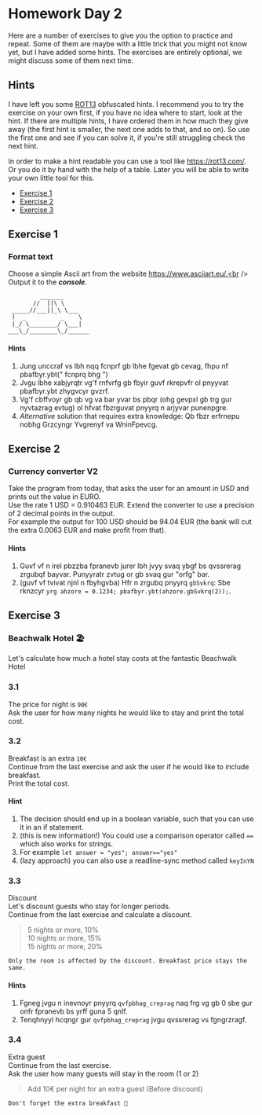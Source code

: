 # Homework Day 2

Here are a number of exercises to give you the option to practice and repeat.
Some of them are maybe with a little trick that you might not know yet, but I have added some hints.
The exercises are entirely optional, we might discuss some of them next time.

## Hints
I have left you some [ROT13](https://en.wikipedia.org/wiki/ROT13) obfuscated hints. I recommend you to try the exercise on your own first, if you have no idea where to start, look at the hint. If there are multiple hints, I have ordered them in how much they give away (the first hint is smaller, the next one adds to that, and so on). So use the first one and see if you can solve it, if you're still struggling check the next hint.

In order to make a hint readable you can use a tool like https://rot13.com/. Or you do it by hand with the help of a table. Later you will be able to write your own little tool for this.

- [Exercise 1](#exercise-1)
- [Exercise 2](#exercise-2)
- [Exercise 3](#exercise-3)


## Exercise 1
### Format text
Choose a simple Ascii art from the website https://www.asciiart.eu/.<br />
Output it to the ___console___.
```
￼        _______
       //  ||\ \
 _____//___||_\ \___
 )  _          _    \
 |_/ \________/ \___|
___\_/________\_/______
```

#### Hints

1. Jung unccraf vs lbh nqq fcnprf gb lbhe fgevat gb cevag, fhpu nf pbafbyr.ybt("   fcnprq      bhg     ")
2. Jvgu lbhe xabjyrqtr vg'f rnfvrfg gb fbyir guvf rkrepvfr ol pnyyvat pbafbyr.ybt zhygvcyr gvzrf.
3. Vg'f cbffvoyr gb qb vg va bar yvar bs pbqr (ohg gevpxl gb trg gur nyvtazrag evtug) ol hfvat fbzrguvat pnyyrq n arjyvar punenpgre.
4. *Alternative* solution that requires extra knowledge: Qb fbzr erfrnepu nobhg Grzcyngr Yvgrenyf va WninFpevcg.


## Exercise 2
### Currency converter V2
Take the program from today, that asks the user for an amount in USD and prints out the value in EURO.<br />
Use the rate 1 USD = 0.910463 EUR. Extend the converter to use a precision of 2 decimal points in the output.<br />
For example the output for 100 USD should be 94.04 EUR (the bank will cut the extra 0.0063 EUR and make profit from that).

#### Hints

1. Guvf vf n irel pbzzba fpranevb jurer lbh jvyy svaq ybgf bs qvssrerag zrgubqf bayvar. Punyyratr zvtug or gb svaq gur "orfg" bar.
2. (guvf vf tvivat njnl n fbyhgvba) Hfr n zrgubq pnyyrq `gbSvkrq`: Sbe rknzcyr `yrg ahzore = 0.1234; pbafbyr.ybt(ahzore.gbSvkrq(2));`.


## Exercise 3
### Beachwalk Hotel 🏖 <br />
Let's calculate how much a hotel stay costs at the fantastic Beachwalk Hotel

### 3.1
The price for night is `90€`<br />
Ask the user for how many nights he would like to stay and print the total cost.

### 3.2
Breakfast is an extra `10€`<br />
Continue from the last exercise and ask the user if he would like to include breakfast.<br />
Print the total cost.

#### Hint
1. The decision should end up in a boolean variable, such that you can use it in an if statement.
1. (this is new information!) You could use a comparison operator called `==` which also works for strings.
2. For example `let answer = "yes"; answer=="yes"`
3. (lazy approach) you can also use a readline-sync method called `keyInYN`

### 3.3
Discount<br />
Let's discount guests who stay for longer periods.<br />
Continue from the last exercise and calculate a discount.<br />
> 5 nights or more, 10%<br />
> 10 nights or more, 15%<br />
> 15 nights or more, 20%<br />
```
Only the room is affected by the discount. Breakfast price stays the same.
```

#### Hints
1. Fgneg jvgu n inevnoyr pnyyrq `qvfpbhag_creprag` naq frg vg gb 0 sbe gur onfr fpranevb bs yrff guna 5 qnlf.
2. Tenqhnyyl hcqngr gur `qvfpbhag_creprag` jvgu qvssrerag vs fgngrzragf.


### 3.4
Extra guest <br />
Continue from the last exercise.<br />
Ask the user how many guests will stay in the room (1 or 2)<br />
> Add 10€ per night for an extra guest (Before discount)
```
Don't forget the extra breakfast 🥐
```
